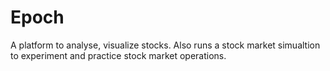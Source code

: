 # Epoch
A platform to analyse, visualize stocks. Also runs a stock market simualtion to experiment and practice stock market operations.
